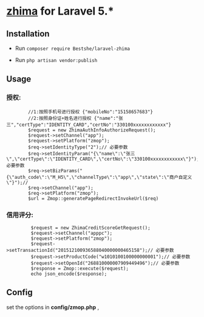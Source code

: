 # [zhima](https://zmmcportal.zmxy.com.cn/index.htm) for Laravel 5.*



## Installation

- Run `composer require Bestshe/laravel-zhima`


- Run `php artisan vendor:publish`



## Usage

### 授权:

```
        //1:按照手机号进行授权 {"mobileNo":"15158657683"}
        //2:按照身份证+姓名进行授权 {"name":"张三","certType":"IDENTITY_CARD","certNo":"330100xxxxxxxxxxxx"}
        $request = new ZhimaAuthInfoAuthorizeRequest();
        $request->setChannel("app");
        $request->setPlatform("zmop");
        $req->setIdentityType("2");// 必要参数
        $req->setIdentityParam("{\"name\":\"张三\",\"certType\":\"IDENTITY_CARD\",\"certNo\":\"330100xxxxxxxxxxxx\"}");// 必要参数
        $req->setBizParams("{\"auth_code\":\"M_H5\",\"channelType\":\"app\",\"state\":\"商户自定义\"}");//
        $req->setChannel("app");
        $req->setPlatform("zmop");
        $url = Zmop::generatePageRedirectInvokeUrl($req)
```

### 信用评分:

```
         $request = new ZhimaCreditScoreGetRequest();
         $request->setChannel("apppc");
         $request->setPlatform("zmop");
         $request->setTransactionId("201512100936588040000000465158");// 必要参数
         $request->setProductCode("w1010100100000000001");// 必要参数
         $request->setOpenId("268810000007909449496");// 必要参数
         $response = Zmop::execute($request);
         echo json_encode($response);
```
## Config

set the options in **config/zmop.php** ,

